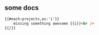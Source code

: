 ## some docs

<!--
{
    projects: _.range(5)
}
-->
```html
{{#each:projects,as:'i'}}
    missing something awesome {{i}}<br />
{{/}}
```